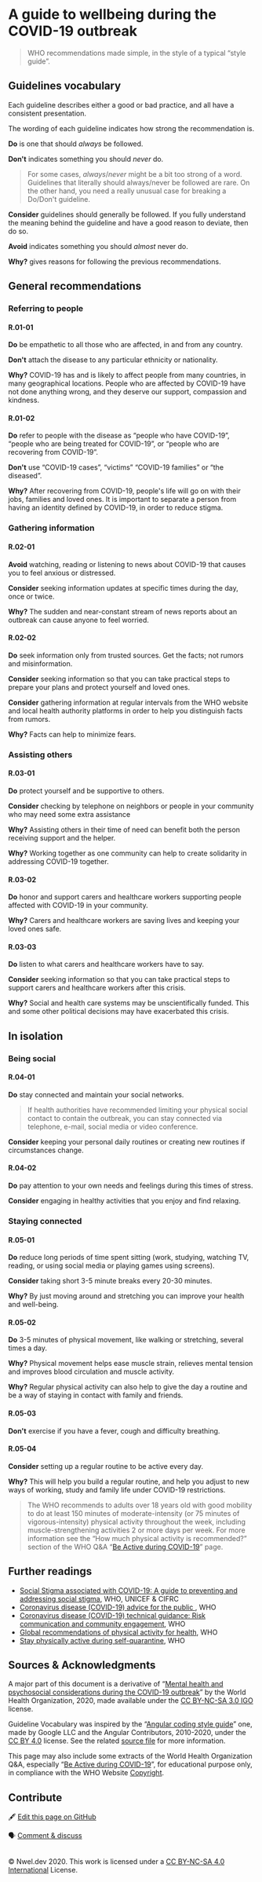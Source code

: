 # A guide to wellbeing during the COVID-19 outbreak

> WHO recommendations made simple, in the style of a typical “style guide”.

## Guidelines vocabulary

Each guideline describes either a good or bad practice, and all have a consistent presentation.

The wording of each guideline indicates how strong the recommendation is.

**Do** is one that should _always_ be followed.

**Don't** indicates something you should _never_ do.

> For some cases, _always_/_never_ might be a bit too strong of a word. Guidelines that literally should always/never be followed are rare. On the other hand, you need a really unusual case for breaking a Do/Don't guideline.

**Consider** guidelines should generally be followed. If you fully understand the meaning behind the guideline and have a good reason to deviate, then do so.

**Avoid** indicates something you should _almost_ never do.

**Why?** gives reasons for following the previous recommendations.

## General recommendations

### Referring to people

#### R.01-01

**Do** be empathetic to all those who are affected, in and from any country.

**Don't** attach the disease to any particular ethnicity or nationality.

**Why?** COVID-19 has and is likely to affect people from many countries, in many geographical locations. People who are affected by COVID-19 have not done anything wrong, and they deserve our support, compassion and kindness.

#### R.01-02

**Do** refer to people with the disease as “people who have COVID-19”, “people who are being treated for COVID-19”, or “people who are recovering from COVID-19”.

**Don't** use “COVID-19 cases”, “victims” “COVID-19 families” or “the diseased”.

**Why?** After recovering from COVID-19, people's life will go on with their jobs, families and loved ones. It is important to separate a person from having an identity defined by COVID-19, in order to reduce stigma.

### Gathering information

#### R.02-01

**Avoid** watching, reading or listening to news about COVID-19 that causes you to feel anxious or distressed.

**Consider** seeking information updates at specific times during the day, once or twice.

**Why?** The sudden and near-constant stream of news reports about an outbreak can cause anyone to feel worried.

#### R.02-02

**Do** seek information only from trusted sources. Get the facts; not rumors and misinformation.

**Consider** seeking information so that you can take practical steps to prepare your plans and protect yourself and loved ones.

**Consider** gathering information at regular intervals from the WHO website and local health authority platforms in order to help you distinguish facts from rumors. 

**Why?** Facts can help to minimize fears.

### Assisting others

#### R.03-01

**Do** protect yourself and be supportive to others.

**Consider** checking by telephone on neighbors or people in your community who may need some extra assistance

**Why?** Assisting others in their time of need can benefit both the person receiving support and the helper.

**Why?** Working together as one community can help to create solidarity in addressing COVID-19 together.

#### R.03-02

**Do** honor and support carers and healthcare workers supporting people affected with COVID-19 in your community.

**Why?** Carers and healthcare workers are saving lives and keeping your loved ones safe. 

#### R.03-03

**Do** listen to what carers and healthcare workers have to say.

**Consider** seeking information so that you can take practical steps to support carers and healthcare workers after this crisis.

**Why?** Social and health care systems may be unscientifically funded. This and some other political decisions may have exacerbated this crisis.

## In isolation

### Being social

#### R.04-01

**Do** stay connected and maintain your social networks.

> If health authorities have recommended limiting your physical social contact to contain the outbreak, you can stay connected via telephone, e-mail, social media or video conference.

**Consider** keeping your personal daily routines or creating new routines if circumstances change.

#### R.04-02

**Do** pay attention to your own needs and feelings during this times of stress.

**Consider** engaging in healthy activities that you enjoy and find relaxing.

### Staying connected

#### R.05-01

**Do** reduce long periods of time spent sitting (work, studying, watching TV, reading, or using social media or playing games using screens).

**Consider** taking short 3-5 minute breaks every 20-30 minutes.

**Why?** By just moving around and stretching you can improve your health and well-being.

#### R.05-02

**Do** 3-5 minutes of physical movement, like walking or stretching, several times a day.

**Why?** Physical movement helps ease muscle strain, relieves mental tension and improves blood circulation and muscle activity.

**Why?** Regular physical activity can also help to give the day a routine and be a way of staying in contact with family and friends.

#### R.05-03

**Don't** exercise if you have a fever, cough and difficulty breathing.

#### R.05-04

**Consider** setting up a regular routine to be active every day.

**Why?** This will help you build a regular routine, and help you adjust to new ways of working, study and family life under COVID-19 restrictions.

> The WHO recommends to adults over 18 years old with good mobility to do at least 150 minutes of moderate-intensity (or 75 minutes of vigorous-intensity) physical activity throughout the week, including muscle-strengthening activities 2 or more days per week. For more information see the “How much physical activity is recommended?” section of the WHO Q&A “[Be Active during COVID-19](https://www.who.int/news-room/q-a-detail/be-active-during-covid-19)” page.

## Further readings

- [Social Stigma associated with COVID-19: A guide to preventing and addressing social stigma](https://www.who.int/docs/default-source/coronaviruse/covid19-stigma-guide.pdf), WHO, UNICEF & CIFRC
- [Coronavirus disease (COVID-19) advice for the public ](https://www.who.int/emergencies/diseases/novel-coronavirus-2019/advice-for-public), WHO
- [Coronavirus disease (COVID-19) technical guidance: Risk communication and community engagement](https://www.who.int/emergencies/diseases/novel-coronavirus-2019/technical-guidance/risk-communication-and-community-engagement), WHO
- [Global recommendations of physical activity for health](https://apps.who.int/iris/bitstream/handle/10665/44399/9789241599979_eng.pdf;jsessionid=1CA0AB344ADA8498780C49A85807429B?sequence=1), WHO
- [Stay physically active during self-quarantine](http://www.euro.who.int/en/health-topics/health-emergencies/coronavirus-covid-19/novel-coronavirus-2019-ncov-technical-guidance/stay-physically-active-during-self-quarantine/_recache), WHO

## Sources & Acknowledgments

A major part of this document is a derivative of “[Mental health and psychosocial considerations during the COVID-19 outbreak](https://www.who.int/publications-detail/mental-health-and-psychosocial-considerations-during-the-covid-19-outbreak)” by the World Health Organization, 2020, made available under the [CC BY-NC-SA 3.0 IGO](https://creativecommons.org/licenses/by-nc-sa/3.0/igo/) license.

Guideline Vocabulary was inspired by the “[Angular coding style guide](https://angular.io/guide/styleguide)” one, made by Google LLC and the Angular Contributors, 2010-2020, under the [CC BY 4.0](http://creativecommons.org/licenses/by/4.0/) license. See the related [source file](https://github.com/angular/angular/blob/master/aio/content/guide/styleguide.md) for more information.

This page may also include some extracts of the World Health Organization Q&A, especially “[Be Active during COVID-19](https://www.who.int/news-room/q-a-detail/be-active-during-covid-19)”, for educational purpose only, in compliance with the WHO Website [Copyright](https://www.who.int/about/copyright).

## Contribute

:fountain_pen: [Edit this page on GitHub](https://github.com/nweldev/covid19-guide/edit/master/README.md)

:speaking_head: [Comment & discuss](https://github.com/nweldev/covid19-guide/issues)

##

© Nwel.dev 2020. This work is licensed under a <a rel="license" href="http://creativecommons.org/licenses/by-nc-sa/4.0/">CC BY-NC-SA 4.0 International</a> License.

